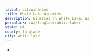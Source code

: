 ```yaml
---
layout: citywineries
title: White Lake Wineries
description: Wineries in White Lake, WI
permalink: /wi/langlade/white-lake/
state: wi
county: langlade
city: white lake
---
```

-
